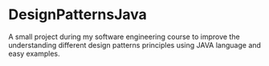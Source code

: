 # DesignPatternsJava
A small project during my software engineering course to improve the understanding different design patterns principles using JAVA language and easy examples. 

